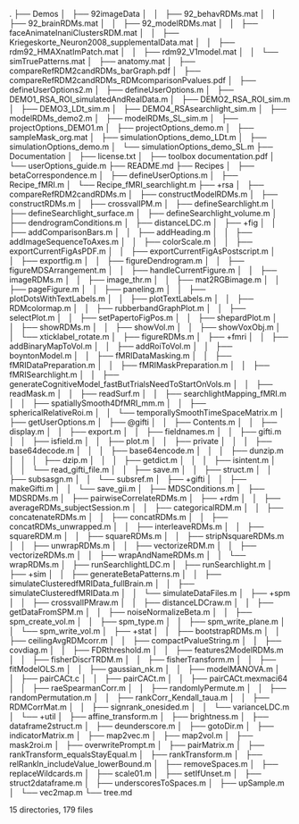 .
├── Demos
│   ├── 92imageData
│   │   ├── 92_behavRDMs.mat
│   │   ├── 92_brainRDMs.mat
│   │   ├── 92_modelRDMs.mat
│   │   ├── faceAnimateInaniClustersRDM.mat
│   │   ├── Kriegeskorte_Neuron2008_supplementalData.mat
│   │   ├── rdm92_HMAXnatImPatch.mat
│   │   ├── rdm92_V1model.mat
│   │   └── simTruePatterns.mat
│   ├── anatomy.mat
│   ├── compareRefRDM2candRDMs_barGraph.pdf
│   ├── compareRefRDM2candRDMs_RDMcomparisonPvalues.pdf
│   ├── defineUserOptions2.m
│   ├── defineUserOptions.m
│   ├── DEMO1_RSA_ROI_simulatedAndRealData.m
│   ├── DEMO2_RSA_ROI_sim.m
│   ├── DEMO3_LDt_sim.m
│   ├── DEMO4_RSAsearchlight_sim.m
│   ├── modelRDMs_demo2.m
│   ├── modelRDMs_SL_sim.m
│   ├── projectOptions_DEMO1.m
│   ├── projectOptions_demo.m
│   ├── sampleMask_org.mat
│   ├── simulationOptions_demo_LDt.m
│   ├── simulationOptions_demo.m
│   └── simulationOptions_demo_SL.m
├── Documentation
│   ├── license.txt
│   ├── toolbox documentation.pdf
│   └── userOptions_guide.m
├── README.md
├── Recipes
│   ├── betaCorrespondence.m
│   ├── defineUserOptions.m
│   ├── Recipe_fMRI.m
│   └── Recipe_fMRI_searchlight.m
├── +rsa
│   ├── compareRefRDM2candRDMs.m
│   ├── constructModelRDMs.m
│   ├── constructRDMs.m
│   ├── crossvalIPM.m
│   ├── defineSearchlight.m
│   ├── defineSearchlight_surface.m
│   ├── defineSearchlight_volume.m
│   ├── dendrogramConditions.m
│   ├── distanceLDC.m
│   ├── +fig
│   │   ├── addComparisonBars.m
│   │   ├── addHeading.m
│   │   ├── addImageSequenceToAxes.m
│   │   ├── colorScale.m
│   │   ├── exportCurrentFigAsPDF.m
│   │   ├── exportCurrentFigAsPostscript.m
│   │   ├── exportfig.m
│   │   ├── figureDendrogram.m
│   │   ├── figureMDSArrangement.m
│   │   ├── handleCurrentFigure.m
│   │   ├── imageRDMs.m
│   │   ├── image_thr.m
│   │   ├── mat2RGBimage.m
│   │   ├── pageFigure.m
│   │   ├── paneling.m
│   │   ├── plotDotsWithTextLabels.m
│   │   ├── plotTextLabels.m
│   │   ├── RDMcolormap.m
│   │   ├── rubberbandGraphPlot.m
│   │   ├── selectPlot.m
│   │   ├── setPapertoFigPos.m
│   │   ├── shepardPlot.m
│   │   ├── showRDMs.m
│   │   ├── showVol.m
│   │   ├── showVoxObj.m
│   │   └── xticklabel_rotate.m
│   ├── figureRDMs.m
│   ├── +fmri
│   │   ├── addBinaryMapToVol.m
│   │   ├── addRoiToVol.m
│   │   ├── boyntonModel.m
│   │   ├── fMRIDataMasking.m
│   │   ├── fMRIDataPreparation.m
│   │   ├── fMRIMaskPreparation.m
│   │   ├── fMRISearchlight.m
│   │   ├── generateCognitiveModel_fastButTrialsNeedToStartOnVols.m
│   │   ├── readMask.m
│   │   ├── readSurf.m
│   │   ├── searchlightMapping_fMRI.m
│   │   ├── spatiallySmooth4DfMRI_mm.m
│   │   ├── sphericalRelativeRoi.m
│   │   └── temporallySmoothTimeSpaceMatrix.m
│   ├── getUserOptions.m
│   ├── @gifti
│   │   ├── Contents.m
│   │   ├── display.m
│   │   ├── export.m
│   │   ├── fieldnames.m
│   │   ├── gifti.m
│   │   ├── isfield.m
│   │   ├── plot.m
│   │   ├── private
│   │   │   ├── base64decode.m
│   │   │   ├── base64encode.m
│   │   │   ├── dunzip.m
│   │   │   ├── dzip.m
│   │   │   ├── getdict.m
│   │   │   ├── isintent.m
│   │   │   └── read_gifti_file.m
│   │   ├── save.m
│   │   ├── struct.m
│   │   ├── subsasgn.m
│   │   └── subsref.m
│   ├── +gifti
│   │   ├── makeGifti.m
│   │   └── save_gii.m
│   ├── MDSConditions.m
│   ├── MDSRDMs.m
│   ├── pairwiseCorrelateRDMs.m
│   ├── +rdm
│   │   ├── averageRDMs_subjectSession.m
│   │   ├── categoricalRDM.m
│   │   ├── concatenateRDMs.m
│   │   ├── concatRDMs.m
│   │   ├── concatRDMs_unwrapped.m
│   │   ├── interleaveRDMs.m
│   │   ├── squareRDM.m
│   │   ├── squareRDMs.m
│   │   ├── stripNsquareRDMs.m
│   │   ├── unwrapRDMs.m
│   │   ├── vectorizeRDM.m
│   │   ├── vectorizeRDMs.m
│   │   ├── wrapAndNameRDMs.m
│   │   └── wrapRDMs.m
│   ├── runSearchlightLDC.m
│   ├── runSearchlight.m
│   ├── +sim
│   │   ├── generateBetaPatterns.m
│   │   ├── simulateClusteredfMRIData_fullBrain.m
│   │   ├── simulateClusteredfMRIData.m
│   │   └── simulateDataFiles.m
│   ├── +spm
│   │   ├── crossvalIPMraw.m
│   │   ├── distanceLDCraw.m
│   │   ├── getDataFromSPM.m
│   │   ├── noiseNormalizeBeta.m
│   │   ├── spm_create_vol.m
│   │   ├── spm_type.m
│   │   ├── spm_write_plane.m
│   │   └── spm_write_vol.m
│   ├── +stat
│   │   ├── bootstrapRDMs.m
│   │   ├── ceilingAvgRDMcorr.m
│   │   ├── compactPvalueString.m
│   │   ├── covdiag.m
│   │   ├── FDRthreshold.m
│   │   ├── features2ModelRDMs.m
│   │   ├── fisherDiscrTRDM.m
│   │   ├── fisherTransform.m
│   │   ├── fitModelOLS.m
│   │   ├── gaussian_nk.m
│   │   ├── modelMANOVA.m
│   │   ├── pairCACt.c
│   │   ├── pairCACt.m
│   │   ├── pairCACt.mexmaci64
│   │   ├── raeSpearmanCorr.m
│   │   ├── randomlyPermute.m
│   │   ├── randomPermutation.m
│   │   ├── rankCorr_Kendall_taua.m
│   │   ├── RDMCorrMat.m
│   │   ├── signrank_onesided.m
│   │   └── varianceLDC.m
│   └── +util
│       ├── affine_transform.m
│       ├── brightness.m
│       ├── dataframe2struct.m
│       ├── deunderscore.m
│       ├── gotoDir.m
│       ├── indicatorMatrix.m
│       ├── map2vec.m
│       ├── map2vol.m
│       ├── mask2roi.m
│       ├── overwritePrompt.m
│       ├── pairMatrix.m
│       ├── rankTransform_equalsStayEqual.m
│       ├── rankTransform.m
│       ├── relRankIn_includeValue_lowerBound.m
│       ├── removeSpaces.m
│       ├── replaceWildcards.m
│       ├── scale01.m
│       ├── setIfUnset.m
│       ├── struct2dataframe.m
│       ├── underscoresToSpaces.m
│       ├── upSample.m
│       └── vec2map.m
└── tree.md

15 directories, 179 files
